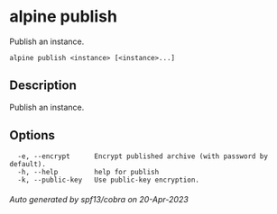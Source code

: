 # alpine publish

Publish an instance.

```
alpine publish <instance> [<instance>...]
```

## Description

Publish an instance.

## Options

```
  -e, --encrypt      Encrypt published archive (with password by default).
  -h, --help         help for publish
  -k, --public-key   Use public-key encryption.
```

###### Auto generated by spf13/cobra on 20-Apr-2023
